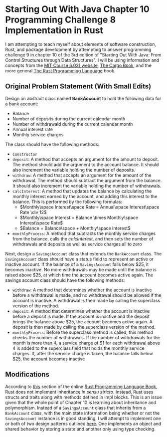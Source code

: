 # Starting Out With Java Chapter 10 Programming Challenge 8 Implementation in Rust

I am attempting to teach myself about elements of software construction, Rust, and package development by attempting to answer programming challenge 9 in chapter 10 of the 3rd edition of "Starting Out With Java: From Control Structures through Data Structures". I will be using information and concepts from the [MIT Course 6.031 website](https://web.mit.edu/6.031/www/sp22/), [The Cargo Book](https://doc.rust-lang.org/cargo/index.html), and the more general [The Rust Programming Language](https://doc.rust-lang.org/stable/book/) book.

## Original Problem Statement (With Small Edits)
Design an abstract class named **BankAccount** to hold the following data for a bank account:

- Balance
- Number of deposits during the current calendar month
- Number of withdrawald during the current calendar month
- Annual interest rate
- Monthly service charges

The class should have the following methods:

- ```Constructor```
- ```deposit```: A method that accepts an argument for the amount to deposit. The method should add the argument to the account balance. It should also increment the variable holding the number of deposits.
- ```withdraw```: A method that accepts an argument for the amount of the withdrawal. The method should subtract the argument from the balance. It should also increment the variable holding the number of withdrawals.
- ```calcInterest```: A method that updates the balance by calculating the monthly interest earned by the account, and adding this interest to the balance. This is performed by the following formulas:
    - $Monthly\space Interest\space Rate = Annual\space Interest\space Rate \div 12$
    - $Monthly\space Interest = Balance \times Monthly\space Interest\space Rate$
    - $Balance = Balance\space + Monthly\space Interest$
- ```monthlyProcess```: A method that subtracts the monthly service charges from the balance, calls the *calcInterest*, and then sets the number of withdrawals and deposits as well as service charges all to zero

Next, design a ```SavingsAccount``` class that extends the ```BankAccount``` class. The ```SavingsAccount``` class should have a status field to represent an active or inactive account. If the balance of a ```SavingsAccount``` falls below $25, it becomes inactive. No more withdrawals may be made until the balance is raised above $25, at which time the account becomes active again. The savings account class should have the following methods:

- ```withdraw```: A method that determines whether the account is inactive before a withdrawal is made, and no withdrawal should be allowed if the account is inactive. A withdrawal is then made by calling the superclass version of the method.
- ```deposit```: A method that determines whether the account is inactive before a deposit is made. If the account is inactive and the deposit brings the balance above $25, the account becomes active again. A deposit is then made by calling the superclass version of the method.
- ```monthlyProcess```: Before the superclass method is called, this method checks the number of withdrawals. If the number of withdrawals for the month is more than 4, a service charge of $1 for each withdrawal above 4 is added to the superclass field that holds the monthly service charges. If, after the service charge is taken, the balance falls below $25, the account becomes inactive

## Modifications
According to [this](https://doc.rust-lang.org/stable/book/ch17-01-what-is-oo.html) section of the online [Rust Programming Language Book](https://doc.rust-lang.org/stable/book/title-page.html), Rust does not implement inheritance *in sensu stricto*. Instead, Rust uses structs and traits along with methods defined in impl blocks. This is an issue given that the whole point of Chapter 10 is learning about inheritance and polymorphism. Instead of a ```SavingsAccount``` class that inherits from a ```BankAccount``` class, with the main state information being whether or not the ```SavingsAccount``` instance is in good standing, I will attempt to implement one or both of two design patterns outlined [here](https://doc.rust-lang.org/stable/book/ch17-03-oo-design-patterns.html). One implements an object and shared behavior by storing a state and another only using type checking.